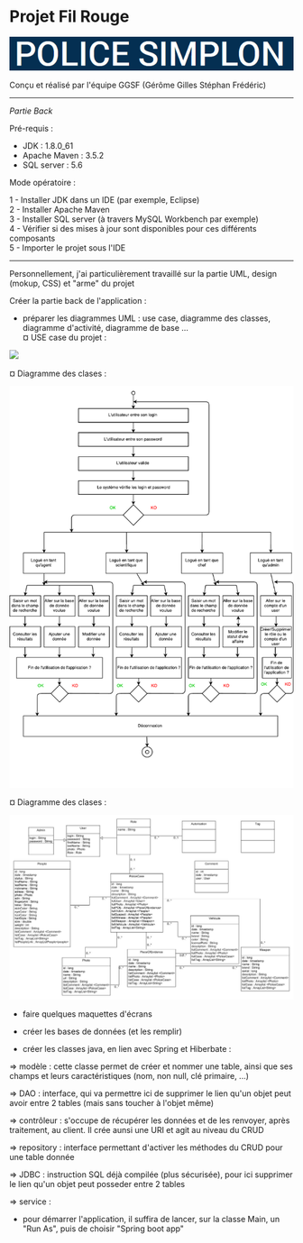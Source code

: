 # **Projet Fil Rouge** #


<p>
  <img src=".\src\assets\images\titre-fil-rouge.png"/>
</p>
Conçu et réalisé par l'équipe GGSF (Gérôme Gilles Stéphan Frédéric)

----------

*Partie Back*

Pré-requis :

- JDK : 1.8.0_61
- Apache Maven : 3.5.2
- SQL server : 5.6

Mode opératoire :

1 - Installer JDK dans un IDE (par exemple, Eclipse)  
2 - Installer Apache Maven  
3 - Installer SQL server (à travers MySQL Workbench par exemple)  
4 - Vérifier si des mises à jour sont disponibles pour ces différents composants  
5 - Importer le projet sous l'IDE    

----------

Personnellement, j'ai particulièrement travaillé sur la partie UML, design (mokup, CSS) et "arme" du projet

Créer la partie back de l'application :

- préparer les diagrammes UML : use case, diagramme des classes, diagramme d'activité, diagramme de base ...  
¤ USE case du projet :
<p>
  <img src=".\src\assets\images\use_case.pdf"/>
</p>
¤ Diagramme des clases :
<p>
  <img src=".\src\assets\images\diagramme activite.pdf"/>
</p>
¤ Diagramme des clases :
<p>
  <img src=".\src\assets\images\LesExperts.jpg"/>
</p>

- faire quelques maquettes d'écrans


- créer les bases de données (et les remplir)


- créer les classes java, en lien avec Spring et Hiberbate :


=> modèle : cette classe permet de créer et nommer une table, ainsi que ses champs et leurs caractéristiques (nom, non null, clé primaire, ...)

=> DAO : interface, qui va permettre ici de supprimer le lien qu'un objet peut avoir entre 2 tables (mais sans toucher à l'objet même)

=> contrôleur : s'occupe de récupérer les données et de les renvoyer, après traitement, au client. Il crée aunsi une URI et agit au niveau du CRUD

=> repository : interface permettant d'activer les méthodes du CRUD pour une table donnée

=> JDBC : instruction SQL déjà compilée (plus sécurisée), pour ici supprimer le lien qu'un objet peut posseder entre 2 tables

=> service :


- pour démarrer l'application, il suffira de lancer, sur la classe Main, un "Run As", puis de choisir "Spring boot app"



